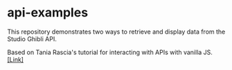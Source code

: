 # api-examples
This repository demonstrates two ways to retrieve and display data from the Studio Ghibli API. 

Based on Tania Rascia's tutorial for interacting with APIs with vanilla JS. [[Link]](https://github.com/taniarascia/sandbox/tree/master/ghibli)
